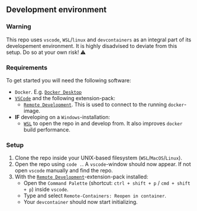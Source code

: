 ## Development environment

### Warning

This repo uses `vscode`, `WSL`/`linux` and `devcontainers` as an integral part of its developement environment. It is highly disadvised to deviate from this setup. Do so at your own risk! ⚠️

### Requirements

To get started you will need the following software:

- `Docker`. E.g. [`Docker Desktop`][docker]
- [`VSCode`][vscode] and the following extension-pack:
  - [`Remote Development`][remote]. This is used to connect to the running `docker`-image.
- **IF** developing on a `Windows`-installation:
  - [`WSL`][wsl] to open the repo in and develop from. It also improves `docker` build performance.

### Setup

1. Clone the repo inside your UNIX-based filesystem (`WSL`/`MacOS`/`Linux`).
2. Open the repo using `code .`. A `vscode`-window should now appear. If not open `vscode` manually and find the repo.
3. With the [`Remote Development`][remote]-extension-pack installed:
   - Open the `Command Palette` (shortcut: `ctrl + shift + p` / `cmd + shift + p`) inside `vscode`.
   - Type and select `Remote-Containers: Reopen in container`.
   - Your `devcontainer` should now start initializing.

[docker]: https://www.docker.com/products/docker-desktop/
[vscode]: https://code.visualstudio.com/
[remote]: https://marketplace.visualstudio.com/items?itemName=ms-vscode-remote.vscode-remote-extensionpack
[wsl]: https://docs.microsoft.com/en-us/windows/wsl/install